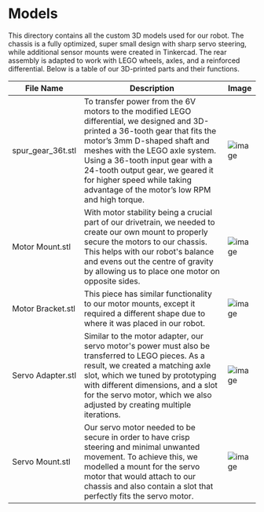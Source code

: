 Models
====

This directory contains all the custom 3D models used for our robot. The chassis is a fully optimized, super small design with sharp servo steering, while additional sensor mounts were created in Tinkercad. The rear assembly is adapted to work with LEGO wheels, axles, and a reinforced differential. Below is a table of our 3D-printed parts and their functions.

| File Name | Description | Image |
| ----------- | ----------- | ----------- |
| spur_gear_36t.stl | To transfer power from the 6V motors to the modified LEGO differential, we designed and 3D-printed a 36-tooth gear that fits the motor’s 3mm D-shaped shaft and meshes with the LEGO axle system. Using a 36-tooth input gear with a 24-tooth output gear, we geared it for higher speed while taking advantage of the motor’s low RPM and high torque. | ![image](https://drive.google.com/uc?id=1E4202c6R0TsrAaZ3BQW_tvwbldiSIvys) |
| Motor Mount.stl | With motor stability being a crucial part of our drivetrain, we needed to create our own mount to properly secure the motors to our chassis. This helps with our robot's balance and evens out the centre of gravity by allowing us to place one motor on opposite sides. | ![image](https://drive.google.com/uc?id=1D0yKnxFAW6SQvOJ0TEjyHxbqPvfBbSil) |
| Motor Bracket.stl | This piece has similar functionality to our motor mounts, except it required a different shape due to where it was placed in our robot. | ![image](https://drive.google.com/uc?id=1EIdGw3D41y_rZrJ51rGCMfyTHQfU-PNn) |
| Servo Adapter.stl | Similar to the motor adapter, our servo motor's power must also be transferred to LEGO pieces. As a result, we created a matching axle slot, which we tuned by prototyping with different dimensions, and a slot for the servo motor, which we also adjusted by creating multiple iterations. | ![image](https://drive.google.com/uc?id=1GnTOniM03ZfWaUI5AJC966kUiUpyUSxh) |
| Servo Mount.stl | Our servo motor needed to be secure in order to have crisp steering and minimal unwanted movement. To achieve this, we modelled a mount for the servo motor that would attach to our chassis and also contain a slot that perfectly fits the servo motor. | ![image](https://drive.google.com/uc?id=1F96VgjeS6cWsnzOnpm562NX8wrUOuewb) |
